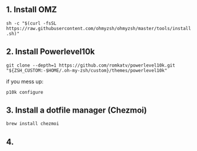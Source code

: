 ## 1. Install OMZ

`
sh -c "$(curl -fsSL https://raw.githubusercontent.com/ohmyzsh/ohmyzsh/master/tools/install.sh)"
`

## 2. Install Powerlevel10k

`
git clone --depth=1 https://github.com/romkatv/powerlevel10k.git "${ZSH_CUSTOM:-$HOME/.oh-my-zsh/custom}/themes/powerlevel10k"
`

if you mess up:

`p10k configure`

## 3. Install a dotfile manager (Chezmoi)

`
brew install chezmoi
`

## 4. 
